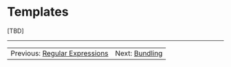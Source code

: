 # Templates

[TBD]

---

<table width="100%">
<tr>
<td>Previous: <a href="../05-regex">Regular Expressions</a></td>
<td align="right">Next: <a href="../07-bundle">Bundling</a></td>
</tr>
</table>
